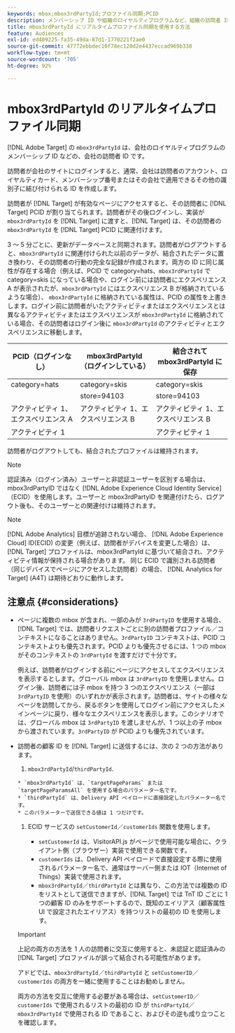 ```yaml
---
keywords: mbox;mbox3rdPartyId;プロファイル同期;PCID
description: メンバーシップ ID や組織のロイヤルティプログラムなど、組織の訪問者 ID である mbox3rdPartyId の使用方法を説明します。
title: mbox3rdPartyId にリアルタイムプロファイル同期を使用する方法
feature: Audiences
exl-id: ed409225-fa35-49da-87d1-1770221f2ae0
source-git-commit: 47772ebbdec10f78ec120d2e4437eccad969b338
workflow-type: tm+mt
source-wordcount: '705'
ht-degree: 92%

---
```


# mbox3rdPartyId のリアルタイムプロファイル同期

[!DNL Adobe Target] の `mbox3rdPartyId` は、会社のロイヤルティプログラムのメンバーシップ ID などの、会社の訪問者 ID です。

訪問者が会社のサイトにログインすると、通常、会社は訪問者のアカウント、ロイヤルティカード、メンバーシップ番号またはその会社で適用できるその他の識別子に結び付けられる ID を作成します。

訪問者が [!DNL Target] が有効なページにアクセスすると、その訪問者に [!DNL Target] PCID が割り当てられます。訪問者がその後ログインし、実装が `mbox3rdPartyId` を [!DNL Target] に渡すと、[!DNL Target] は、その訪問者の `mbox3rdPartyId` を [!DNL Target] PCID に関連付けます。

3 ～ 5 分ごとに、更新がデータベースと同期されます。訪問者がログアウトすると、`mbox3rdPartyId` に関連付けられた以前のデータが、結合されたデータに置き換わり、その訪問者の行動の完全な記録が作成されます。両方の ID に同じ属性が存在する場合（例えば、PCID で category=hats、`mbox3rdPartyId` で category=skis になっている場合や、ログイン前には訪問者にエクスペリエンス A が表示されたが、`mbox3rdPartyId` にはエクスペリエンス B が格納されているような場合）、 `mbox3rdPartyId` に格納されている属性は、PCID の属性を上書きします。ログイン前に訪問者がいたアクティビティまたはエクスペリエンスとは異なるアクティビティまたはエクスペリエンスが `mbox3rdPartyId` に格納されている場合、その訪問者はログイン後に `mbox3rdPartyId` のアクティビティとエクスペリエンスに移動します。

| PCID（ログインなし） | mbox3rdPartyId（ログインしている） | 結合されて mbox3rdPartyId に保存 |
|---|---|---|
| category=hats | category=skis | category=skis |
|  | store=94103 | store=94103 |
| アクティビティ 1、エクスペリエンス A | アクティビティ 1、エクスペリエンス B | アクティビティ 1、エクスペリエンス B |
| アクティビティ 1 |  | アクティビティ 1 |

訪問者がログアウトしても、結合されたプロファイルは維持されます。

>[!NOTE]
>
>認証済み（ログイン済み）ユーザーと非認証ユーザーを区別する場合は、mbox3rdPartyID ではなく [!DNL Adobe Experience Cloud Identity Service]（ECID）を使用します。ユーザーと mbox3rdPartyID を関連付けたら、ログアウト後も、そのユーザーとの関連付けは維持されます。

>[!NOTE]
>
>[!DNL Adobe Analytics] 目標が追跡されない場合、 [!DNL Adobe Experience Cloud] ID(ECID) の変更（例えば、訪問者がデバイスを変更した場合）は、 [!DNL Target] プロファイルは、mbox3rdPartyId に基づいて結合され、アクティビティ情報が保持される場合があります。 同じ ECID で識別される訪問者（同じデバイスでページにアクセスした訪問者）の場合、 [!DNL Analytics for Target] (A4T) は期待どおりに動作します。

## 注意点 {#considerations}

* ページに複数の mbox が含まれ、一部のみが `3rdPartyID` を使用する場合、[!DNL Target] では、訪問者リクエストごとに別の訪問者プロファイル／コンテキストになることはありません。`3rdPartyID` コンテキストは、PCID コンテキストよりも優先されます。PCID よりも優先させるには、1 つの mbox がそのコンテキストの `3rdPartyId` を渡すだけで十分です。

   例えば、訪問者がログインする前にページにアクセスしてエクスペリエンスを表示するとします。グローバル mbox は `3rdPartyID` を使用しません。ログイン後、訪問者には子 mbox を持つ 3 つのエクスペリエンス（一部は `3rdPartyID` を使用）のいずれかが表示されます。訪問者は、サイトの様々なページを訪問してから、戻るボタンを使用してログイン前にアクセスしたメインページに戻り、様々なエクスペリエンスを表示します。このシナリオでは、グローバル mbox は `3rdPartyID` を渡しませんが、1 つ以上の子 mbox から渡されています。`3rdPartyID` が PCID よりも優先されています。

* 訪問者の顧客 ID を [!DNL Target] に送信するには、次の 2 つの方法があります。

   1.  `mbox3rdPartyId`/`thirdPartyId`.

      * `mbox3rdPartyId` は、`targetPageParams` または `targetPageParamsAll` を使用する場合のパラメーター名です。
      * `thirdPartyId` は、Delivery API ペイロードに直接設定したパラメーター名です。
      * このパラメーターで送信できる値は 1 つだけです。
   1. ECID サービスの `setCustomerId`／`customerIds` 関数を使用します。

      * `setCustomerId` は、VisitorAPI.js がページで使用可能な場合に、クライアント側（ブラウザー）実装で使用できる関数です。
      * `customerIds` は、Delivery API ペイロードで直接設定する際に使用されるパラメーター名で、通常はサーバー側または IOT（Internet of Things）実装で使用されます。
      * `mbox3rdPartyId`／`thirdPartyId` とは異なり、この方法では複数の ID をリストとして送信できますが、[!DNL Target] では TnT ID ごとに 1 つの顧客 ID のみをサポートするので、既知のエイリアス（顧客属性 UI で設定されたエイリアス）を持つリストの最初の ID を使用します。

   >[!IMPORTANT]
   >
   > 上記の両方の方法を 1 人の訪問者に交互に使用すると、未認証と認証済みの [!DNL Target] プロファイルが誤って結合される可能性があります。
   >
   >アドビでは、`mbox3rdPartyId`／`thirdPartyId` と `setCustomerID`／`customerIds` の両方を一緒に使用することはお勧めしません。
   >
   >両方の方法を交互に使用する必要がある場合は、`setCustomerID`／`customerIds` で使用されるリストの最初の ID が `thirdPartyId`／`mbox3rdPartyId` で使用される ID であること、およびその逆も成り立つことを確認します。

